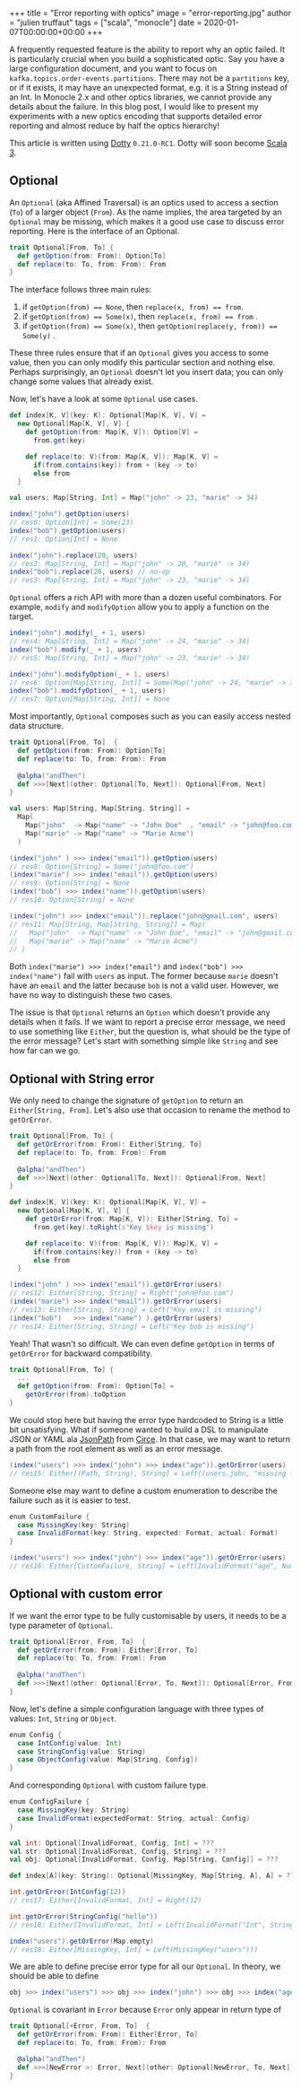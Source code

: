 +++
title = "Error reporting with optics"
image = "error-reporting.jpg"
author = "julien truffaut"
tags = ["scala", "monocle"]
date = 2020-01-07T00:00:00+00:00
+++

A frequently requested feature is the ability to report why an optic failed. It is particularly crucial when you build a sophisticated optic. Say you have a large configuration document, and you want to focus on `kafka.topics.order-events.partitions`. There may not be a `partitions` key, or if it exists, it may have an unexpected format, e.g. it is a String instead of an Int. In Monocle 2.x and other optics libraries, we cannot provide any details about the failure. In this blog post, I would like to present my experiments with a new optics encoding that supports detailed error reporting and almost reduce by half the optics hierarchy!

This article is written using [Dotty](https://dotty.epfl.ch/) `0.21.0-RC1`. Dotty will soon become [Scala 3](https://www.scala-lang.org/blog/2018/04/19/scala-3.html).

## Optional

An `Optional` (aka Affined Traversal) is an optics used to access a section (`To`) of a larger object (`From`). 
As the name implies, the area targeted by an `Optional` may be missing, which makes it a good use case to discuss error 
reporting. Here is the interface of an Optional. 

```scala
trait Optional[From, To] { 
  def getOption(from: From): Option[To]
  def replace(to: To, from: From): From
}
```

The interface follows three main rules:
1. if `getOption(from) == None`, then `replace(x, from) == from`.
1. if `getOption(from) == Some(x)`, then `replace(x, from) == from` . 
1. if `getOption(from) == Some(x)`, then `getOption(replace(y, from)) == Some(y)` . 

These three rules ensure that if an `Optional` gives you access to some value, then you can only modify this particular 
section and nothing else. Perhaps surprisingly, an `Optional` doesn't let you insert data; you can only change some values 
that already exist.

Now, let's have a look at some `Optional` use cases.

```scala
def index[K, V](key: K): Optional[Map[K, V], V] =
  new Optional[Map[K, V], V] {
    def getOption(from: Map[K, V]): Option[V] =
      from.get(key)

    def replace(to: V)(from: Map[K, V]): Map[K, V] =
      if(from.contains(key)) from + (key -> to) 
      else from
  }

val users: Map[String, Int] = Map("john" -> 23, "marie" -> 34)

index("john").getOption(users)
// res0: Option[Int] = Some(23)
index("bob").getOption(users) 
// res1: Option[Int] = None

index("john").replace(20, users)
// res2: Map[String, Int] = Map("john" -> 20, "marie" -> 34)
index("bob").replace(20, users) // no-op 
// res3: Map[String, Int] = Map("john" -> 23, "marie" -> 34) 
```

`Optional` offers a rich API with more than a dozen useful combinators. For example, `modify` and `modifyOption` allow you to apply a function on the target.

```scala
index("john").modify(_ + 1, users)
// res4: Map[String, Int] = Map("john" -> 24, "marie" -> 34) 
index("bob").modify(_ + 1, users)
// res5: Map[String, Int] = Map("john" -> 23, "marie" -> 34) 

index("john").modifyOption(_ + 1, users)
// res6: Option[Map[String, Int]] = Some(Map("john" -> 24, "marie" -> 34)) 
index("bob").modifyOption(_ + 1, users)
// res7: Option[Map[String, Int]] = None
```

Most importantly, `Optional` composes such as you can easily access nested data structure.

```scala
trait Optional[From, To]  { 
  def getOption(from: From): Option[To]
  def replace(to: To, from: From): From
  
  @alpha("andThen") 
  def >>>[Next](other: Optional[To, Next]): Optional[From, Next]
}

val users: Map[String, Map[String, String]] = 
  Map(
    Map("john"  -> Map("name" -> "John Doe"  , "email" -> "john@foo.com"), 
    Map("marie" -> Map("name" -> "Marie Acme")
  )

(index("john" ) >>> index("email")).getOption(users)
// res8: Option[String] = Some("john@foo.com")
(index("marie") >>> index("email")).getOption(users)
// res9: Option[String] = None
(index("bob") >>> index("name")).getOption(users) 
// res10: Option[String] = None

(index("john") >>> index("email")).replace("john@gmail.com", users) 
// res11: Map[String, Map[String, String]] = Map(
//   Map("john"  -> Map("name" -> "John Doe", "email" -> "john@gmail.com"), 
//   Map("marie" -> Map("name" -> "Marie Acme")
// )
```

Both `index("marie") >>> index("email")` and `index("bob") >>> index("name")` fail with `users` as input. The former because 
`marie` doesn't have an `email` and the latter because `bob` is not a valid user. However, we have no way to distinguish 
these two cases.

The issue is that `Optional` returns an `Option` which doesn't provide any details when it fails. If we want to report 
a precise error message, we need to use something like `Either`, but the question is, what should be the type of the error 
message? Let's start with something simple like `String` and see how far can we go.

## Optional with String error

We only need to change the signature of `getOption` to return an `Either[String, From]`. Let's also use that occasion to rename 
the method to `getOrError`.

```scala
trait Optional[From, To] { 
  def getOrError(from: From): Either[String, To]
  def replace(to: To, from: From): From
  
  @alpha("andThen") 
  def >>>[Next](other: Optional[To, Next]): Optional[From, Next]
}

def index[K, V](key: K): Optional[Map[K, V], V] =
  new Optional[Map[K, V], V] {
    def getOrError(from: Map[K, V]): Either[String, To] =
      from.get(key).toRight(s"Key $key is missing")

    def replace(to: V)(from: Map[K, V]): Map[K, V] =
      if(from.contains(key)) from + (key -> to) 
      else from
  }

(index("john" ) >>> index("email")).getOrError(users)
// res12: Either[String, String] = Right("john@foo.com")
(index("marie") >>> index("email")).getOrError(users)
// res13: Either[String, String] = Left("Key email is missing")
(index("bob")   >>> index("name") ).getOrError(users)
// res14: Either[String, String] = Left("Key bob is missing")
```

Yeah! That wasn't so difficult. We can even define `getOption` in terms of `getOrError` for backward compatibility.

```scala
trait Optional[From, To] { 
  ...
  def getOption(from: From): Option[To] =
    getOrError(from).toOption
}
```

We could stop here but having the error type hardcoded to String is a little bit unsatisfying. What if someone wanted to build 
a DSL to manipulate JSON or YAML ala [JsonPath](https://github.com/circe/circe-optics/blob/956ec1208f45c7e9a7538f56ed99cce97bb5367a/optics/src/test/scala/io/circe/optics/JsonPathSuite.scala#L33) 
from [Circe](https://circe.github.io/circe/). In that case, we may want to return a path from the root element as well as 
an error message.

```scala
(index("users") >>> index("john") >>> index("age")).getOrError(users)
// res15: Either[(Path, String), String] = Left((users.john, "missing field age"))
```

Someone else may want to define a custom enumeration to describe the failure such as it is easier to test.
                                                            
```scala
enum CustomFailure {
  case MissingKey(key: String)
  case InvalidFormat(key: String, expected: Format, actual: Format)
}

(index("users") >>> index("john") >>> index("age")).getOrError(users)
// res16: Either[CustomFailure, String] = Left(InvalidFormat("age", Number, String))
```

## Optional with custom error

If we want the error type to be fully customisable by users, it needs to be a type parameter of `Optional`.

```scala
trait Optional[Error, From, To]  { 
  def getOrError(from: From): Either[Error, To]
  def replace(to: To, from: From): From
 
  @alpha("andThen") 
  def >>>[Next](other: Optional[Error, To, Next]): Optional[Error, From, Next]
}
```

Now, let's define a simple configuration language with three types of values: `Int`, `String` or `Object`.

```scala
enum Config {
  case IntConfig(value: Int)
  case StringConfig(value: String)
  case ObjectConfig(value: Map[String, Config])
}
```

And corresponding `Optional` with custom failure type.

```scala
enum ConfigFailure {
  case MissingKey(key: String)
  case InvalidFormat(expectedFormat: String, actual: Config)
}

val int: Optional[InvalidFormat, Config, Int] = ???
val str: Optional[InvalidFormat, Config, String] = ???
val obj: Optional[InvalidFormat, Config, Map[String, Config]] = ???

def index[A](key: String): Optional[MissingKey, Map[String, A], A] = ???

int.getOrError(IntConfig(12))
// res17: Either[InvalidFormat, Int] = Right(12)

int.getOrError(StringConfig("hello"))
// res18: Either[InvalidFormat, Int] = Left(InvalidFormat("Int", StringConfig("hello")))

index("users").getOrError(Map.empty)
// res18: Either[MissingKey, Int] = Left(MissingKey("users")))
```

We are able to define precise error type for all our `Optional`. In theory, we should be able to define 

```scala
obj >>> index("users") >>> obj >>> index("john") >>> obj >>> index("age") >>> int
```

`Optional` is covariant in `Error` because `Error` only appear in return type of 

```scala
trait Optional[+Error, From, To]  { 
  def getOrError(from: From): Either[Error, To]
  def replace(to: To, from: From): From

  @alpha("andThen") 
  def >>>[NewError >: Error, Next](other: Optional[NewError, To, Next]): Optional[NewError, From, Next]
}
```